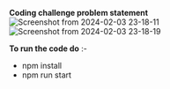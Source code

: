 **Coding challenge problem statement**![Screenshot from 2024-02-03 23-18-11](https://github.com/satadhi/react-challenges/assets/25204832/35003c66-f06b-411e-b42b-f8214840919e)
![Screenshot from 2024-02-03 23-18-19](https://github.com/satadhi/react-challenges/assets/25204832/f33a1755-8f2e-40b4-950e-33104f8dea45)

**To run the code do** :-
- npm install
- npm run start
